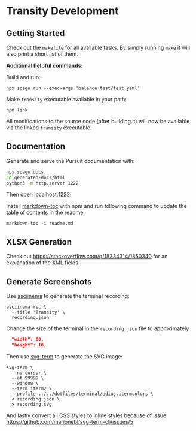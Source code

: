 # Transity Development

## Getting Started

Check out the `makefile` for all available tasks.
By simply running `make` it will also print a short list of them.


**Additional helpful commands:**

Build and run:

```shell
npx spago run --exec-args 'balance test/test.yaml'
```

Make `transity` executable available in your path:

```shell
npm link
```

All modifications to the source code (after building it)
will now be available via the linked `transity` executable.


## Documentation

Generate and serve the Pursuit documentation with:

```sh
npx spago docs
cd generated-docs/html
python3 -m http.server 1222
```

Then open [localhost:1222](http://localhost:1222).


Install [markdown-toc] with npm and run following command
to update the table of contents in the readme:

```shell
markdown-toc -i readme.md
```

[markdown-toc]: https://github.com/jonschlinkert/markdown-toc


## XLSX Generation

Check out https://stackoverflow.com/q/18334314/1850340 for an explanation
of the XML fields.


## Generate Screenshots

Use [asciinema] to generate the terminal recording:

```shell
asciinema rec \
  --title 'Transity' \
  recording.json
```

Change the size of the terminal in the `recording.json` file to
approximately

```json
  "width": 80,
  "height": 18,
```


Then use [svg-term] to generate the SVG image:

```shell
svg-term \
  --no-cursor \
  --at 99999 \
  --window \
  --term iterm2 \
  --profile ../../dotfiles/terminal/adius.itermcolors \
  < recording.json \
  > recording.svg
```


And lastly convert all CSS styles to inline styles
because of issue https://github.com/marionebl/svg-term-cli/issues/5

[asciinema]: https://github.com/asciinema/asciinema
[svg-term]: https://github.com/marionebl/svg-term-cli
